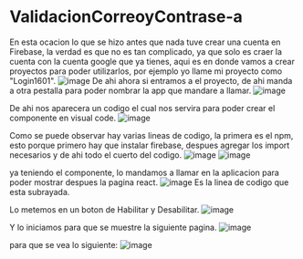 # ValidacionCorreoyContrase-a
En esta ocacion lo que se hizo antes que nada tuve crear una cuenta en Firebase, la verdad es que no es tan complicado, ya que solo es craer la cuenta con la cuenta google que ya tienes,
aqui es en donde vamos a crear proyectos para poder utilizarlos, por ejemplo yo llame mi proyecto como "Login1601".
![image](https://github.com/JessiM10/ValidacionCorreoyContrase-a/assets/153146480/52fcec17-73b5-4518-929e-c7635751f085)
De ahi ahora si entramos a el proyecto, de ahi manda a otra pestalla para poder nombrar la app que mandare a llamar.
![image](https://github.com/JessiM10/ValidacionCorreoyContrase-a/assets/153146480/75ed3628-d38f-4433-90a6-edd3516ed1ad)

De ahi nos aparecera un codigo el cual nos servira para poder crear el componente en visual code.
![image](https://github.com/JessiM10/ValidacionCorreoyContrase-a/assets/153146480/9f01c0f4-492d-46ad-92e4-8bb7fe3cfc69)

Como se puede observar hay varias lineas de codigo, la primera es el npm, esto porque primero hay que instalar firebase, despues agregar los import necesarios y de ahi todo el cuerto del 
codigo.
![image](https://github.com/JessiM10/ValidacionCorreoyContrase-a/assets/153146480/b784c8d5-1bda-441f-b8f3-7e522f3505b3)
![image](https://github.com/JessiM10/ValidacionCorreoyContrase-a/assets/153146480/357779aa-d242-4ed0-a085-37d0ad82eb93)

ya teniendo el componente, lo mandamos a llamar en la aplicacion para poder mostrar despues la pagina react.
![image](https://github.com/JessiM10/ValidacionCorreoyContrase-a/assets/153146480/66aa480a-e023-4e68-bff1-c951b23b6726)
Es la linea de codigo que esta subrayada.

Lo metemos en un boton de Habilitar y Desabilitar.
![image](https://github.com/JessiM10/ValidacionCorreoyContrase-a/assets/153146480/63586b93-8ecb-4785-bd00-f25bb8d82afd)

Y lo iniciamos para que se muestre la siguiente pagina.
![image](https://github.com/JessiM10/ValidacionCorreoyContrase-a/assets/153146480/1243c72e-9586-4487-99ab-45c1e6fc552a)

para que se vea lo siguiente:
![image](https://github.com/JessiM10/ValidacionCorreoyContrase-a/assets/153146480/4d58ef76-efe3-4566-ab8f-6df1f27feb11)







